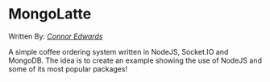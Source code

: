 <h1>MongoLatte</h1>

Written By: <i><a href="https://twitter.com/4v3ng3dFoREVer">Connor Edwards</a></i>

<p>
	A simple coffee ordering system written in NodeJS, Socket.IO and MongoDB. The idea is to create
	an example showing the use of NodeJS and some of its most popular packages!
</p>